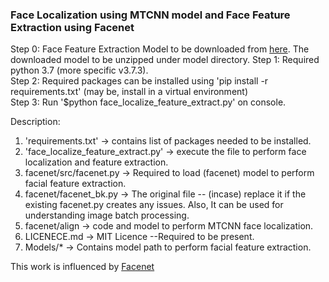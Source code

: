 
### Face Localization using MTCNN model and Face Feature Extraction using Facenet

Step 0: Face Feature Extraction Model to be downloaded from [here](https://drive.google.com/open?id=1EXPBSXwTaqrSC0OhUdXNmKSh9qJUQ55-). The downloaded model to be unzipped under model directory.
Step 1: Required python 3.7 (more specific v3.7.3).  
Step 2: Required packages can be installed using 'pip install -r requirements.txt' (may be, install in a virtual environment)  
Step 3: Run '$python face_localize_feature_extract.py' on console. 
 
 
Description:

1) 'requirements.txt' -> contains list of packages needed to be installed.
2) 'face_localize_feature_extract.py' -> execute the file to perform face localization and feature extraction.
3) facenet/src/facenet.py -> Required to load (facenet) model to perform facial feature extraction.  
4) facenet/facenet_bk.py -> The original file -- (incase) replace it if the existing facenet.py creates any issues. Also, It can be used for understanding image batch processing.   
5) facenet/align -> code and model to perform MTCNN face localization.
6) LICENECE.md -> MIT Licence --Required to be present.
7) Models/* -> Contains model path to perform facial feature extraction. 


This work is influenced by [Facenet](https://github.com/davidsandberg/facenet)

